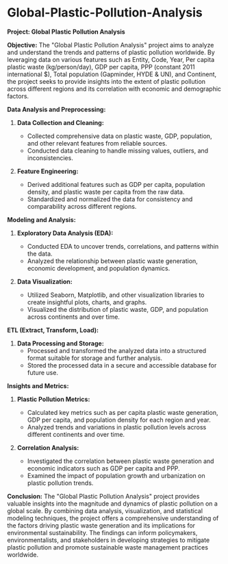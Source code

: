 # Global-Plastic-Pollution-Analysis

**Project: Global Plastic Pollution Analysis**

**Objective:**
The "Global Plastic Pollution Analysis" project aims to analyze and understand the trends and patterns of plastic pollution worldwide. By leveraging data on various features such as Entity, Code, Year, Per capita plastic waste (kg/person/day), GDP per capita, PPP (constant 2011 international $), Total population (Gapminder, HYDE & UN), and Continent, the project seeks to provide insights into the extent of plastic pollution across different regions and its correlation with economic and demographic factors.

**Data Analysis and Preprocessing:**
1. **Data Collection and Cleaning:**
   - Collected comprehensive data on plastic waste, GDP, population, and other relevant features from reliable sources.
   - Conducted data cleaning to handle missing values, outliers, and inconsistencies.

2. **Feature Engineering:**
   - Derived additional features such as GDP per capita, population density, and plastic waste per capita from the raw data.
   - Standardized and normalized the data for consistency and comparability across different regions.

**Modeling and Analysis:**
1. **Exploratory Data Analysis (EDA):**
   - Conducted EDA to uncover trends, correlations, and patterns within the data.
   - Analyzed the relationship between plastic waste generation, economic development, and population dynamics.

2. **Data Visualization:**
   - Utilized Seaborn, Matplotlib, and other visualization libraries to create insightful plots, charts, and graphs.
   - Visualized the distribution of plastic waste, GDP, and population across continents and over time.

**ETL (Extract, Transform, Load):**
1. **Data Processing and Storage:**
   - Processed and transformed the analyzed data into a structured format suitable for storage and further analysis.
   - Stored the processed data in a secure and accessible database for future use.

**Insights and Metrics:**
1. **Plastic Pollution Metrics:**
   - Calculated key metrics such as per capita plastic waste generation, GDP per capita, and population density for each region and year.
   - Analyzed trends and variations in plastic pollution levels across different continents and over time.

2. **Correlation Analysis:**
   - Investigated the correlation between plastic waste generation and economic indicators such as GDP per capita and PPP.
   - Examined the impact of population growth and urbanization on plastic pollution trends.

**Conclusion:**
The "Global Plastic Pollution Analysis" project provides valuable insights into the magnitude and dynamics of plastic pollution on a global scale. By combining data analysis, visualization, and statistical modeling techniques, the project offers a comprehensive understanding of the factors driving plastic waste generation and its implications for environmental sustainability. The findings can inform policymakers, environmentalists, and stakeholders in developing strategies to mitigate plastic pollution and promote sustainable waste management practices worldwide.
